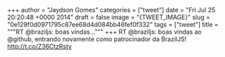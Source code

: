 
+++
author = "Jaydson Gomes"
categories = ["tweet"]
date = "Fri Jul 25 20:20:48 +0000 2014"
draft = false
image = "{TWEET_IMAGE}"
slug = "0e129f0d0971795c87ee68d4d084bb46fef0f332"
tags = ["tweet"]
title = """RT @braziljs: boas vindas..."""
+++
RT @braziljs: boas vindas ao @github, entrando novamente como patrocinador da BrazilJS! http://t.co/Z36CtzRsty
